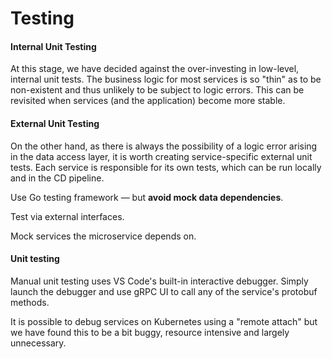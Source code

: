 # Testing

#### Internal Unit Testing

At this stage, we have decided against the over-investing in low-level, internal unit tests. The business logic for most services is so "thin" as to be non-existent and thus unlikely to be subject to logic errors. This can be revisited when services \(and the application\) become more stable.

#### External Unit Testing

On the other hand, as there is always the possibility of a logic error arising in the data access layer, it is worth creating service-specific external unit tests. Each service is responsible for its own tests, which can be run locally and in the CD pipeline.

Use Go testing framework — but **avoid mock data dependencies**.

Test via external interfaces.

Mock services the microservice depends on.

#### Unit testing

Manual unit testing uses VS Code's built-in interactive debugger. Simply launch the debugger and use gRPC UI to call any of the service's protobuf methods.

It is possible to debug services on Kubernetes using a "remote attach" but we have found this to be a bit buggy, resource intensive and largely unnecessary.

